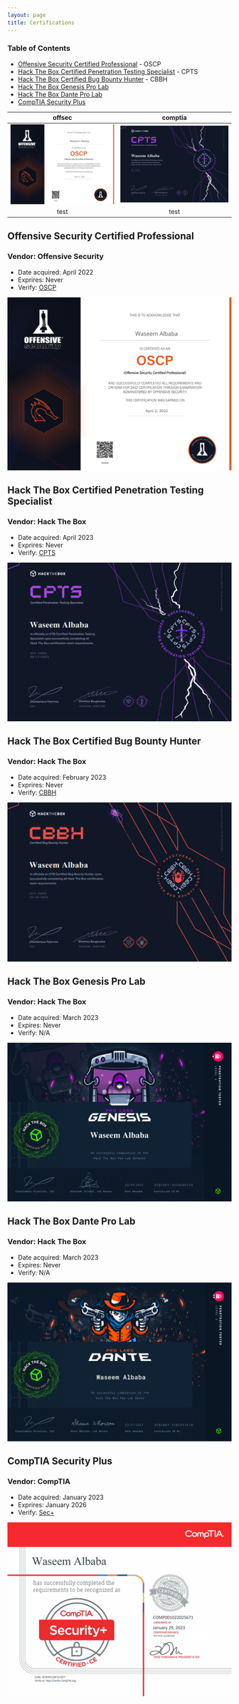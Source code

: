 ```yaml
---
layout: page
title: Certifications
---
```


### Table of Contents
- [Offensive Security Certified Professional](#offensive-security-certified-professional) - OSCP
- [Hack The Box Certified Penetration Testing Specialist](#hack-the-box-certified-penetration-testing-spcialist) - CPTS
- [Hack The Box Certified Bug Bounty Hunter](#hack-the-box-certified-bug-bounty-hunter) - CBBH
- [Hack The Box Genesis Pro Lab](#hack-the-box-genesis-pro-lab)
- [Hack The Box Dante Pro Lab](#hack-the-box-dante-pro-lab)
- [CompTIA Security Plus](#comptia-security-plus)

| offsec | comptia |
:--------:|:-------:
![](assets/images/oscp.png)| ![](assets/images/CPTS.png)
test | test

## Offensive Security Certified Professional

### Vendor: Offensive Security 
- Date acquired: April 2022 
- Exprires: Never
- Verify: [OSCP](https://www.credential.net/aaf2c998-78c4-4714-add1-7185a3602a91)

![](assets/images/oscp.png)

## Hack The Box Certified Penetration Testing Specialist

### Vendor: Hack The Box
- Date acquired: April 2023
- Exprires: Never
- Verify: [CPTS](https://www.credly.com/badges/fc1dae51-8b79-4c60-9f85-24dc992a7230)

![](assets/images/CPTS.png)


## Hack The Box Certified Bug Bounty Hunter

### Vendor: Hack The Box
- Date acquired: February 2023
- Exprires: Never
- Verify: [CBBH](https://www.credly.com/badges/cd99db08-80f8-4309-9aa2-5ab54edd47a0/public_url)

![](assets/images/CBBH.png)

## Hack The Box Genesis Pro Lab

### Vendor: Hack The Box
- Date acquired: March 2023
- Expires: Never
- Verify: N/A

![](assets/images/Genesis.png)

## Hack The Box Dante Pro Lab

### Vendor: Hack The Box
- Date acquired: March 2023
- Expires: Never
- Verify: N/A

![](assets/images/Dante.png)

## CompTIA Security Plus

### Vendor: CompTIA
- Date acquired: January 2023
- Exprires: January 2026
- Verify: [Sec+](https://www.credly.com/badges/ac9a43b9-51bd-43a8-855f-cdaa942c13ac/public_url)

![](assets/images/SecPlus.png)